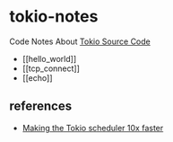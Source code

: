 # tokio-notes

Code Notes About [Tokio Source Code](https://github.com/tokio-rs/tokio/tree/1166ecc2accc1a4bab47612858e7166617d15cfe)

* [[hello_world]]
* [[tcp_connect]]
* [[echo]]

## references

- [Making the Tokio scheduler 10x faster](https://tokio.rs/blog/2019-10-scheduler)
